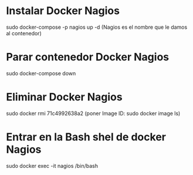 # Instalar Docker Nagios
sudo docker-compose -p nagios up -d    (Nagios es el nombre que le damos al contenedor)
# Parar contenedor Docker Nagios
 sudo docker-compose down
# Eliminar Docker Nagios
sudo docker rmi  71c4992638a2 (poner Image ID: sudo docker image ls)
# Entrar en la Bash shel de docker Nagios
sudo docker exec -it nagios /bin/bash
